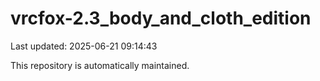 # vrcfox-2.3_body_and_cloth_edition

Last updated: 2025-06-21 09:14:43

This repository is automatically maintained.
